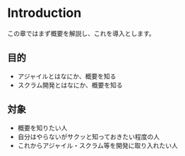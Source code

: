 # Introduction

この章ではまず概要を解説し、これを導入とします。

## 目的
- アジャイルとはなにか、概要を知る
- スクラム開発とはなにか、概要を知る

## 対象
- 概要を知りたい人
- 自分はやらないがサクッと知っておきたい程度の人
- これからアジャイル・スクラム等を開発に取り入れたい人

